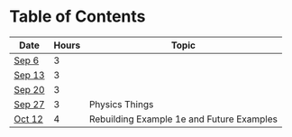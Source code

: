 Table of Contents
=================
| Date | Hours | Topic | 
|---|---|---|
| [Sep 6](https://github.com/n-crespo/NASA-2023/blob/master/journals/2023_09_06.md) | 3 | 
| [Sep 13](https://github.com/n-crespo/NASA-2023/blob/master/journals/2023_09_13.md) | 3 |
| [Sep 20](https://github.com/n-crespo/NASA-2023/blob/master/journals/2023_09_20.md) | 3 |
| [Sep 27](https://github.com/n-crespo/NASA-2023/blob/master/journals/2023_09_27.md) | 3 | Physics Things
| [Oct 12](https://github.com/n-crespo/NASA-2023/blob/master/journals/2023_10_12.md) | 4 | Rebuilding Example 1e and Future Examples
